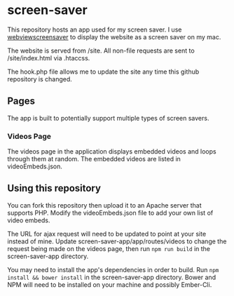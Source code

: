 # screen-saver
This repository hosts an app used for my screen saver. I use [webviewscreensaver](https://github.com/liquidx/webviewscreensaver) to display the website as a screen saver on my mac.

The website is served from /site. All non-file requests are sent to /site/index.html via .htaccss.

The hook.php file allows me to update the site any time this github repository is changed.

## Pages
The app is built to potentially support multiple types of screen savers.

### Videos Page
The videos page in the application displays embedded videos and loops through them at random. The embedded videos are listed in videoEmbeds.json.

## Using this repository
You can fork this repository then upload it to an Apache server that supports PHP. Modify the videoEmbeds.json file to add your own list of video embeds.

The URL for ajax request will need to be updated to point at your site instead of mine. Update screen-saver-app/app/routes/videos to change the request being made on the videos page, then run `npm run build` in the screen-saver-app directory.

You may need to install the app's dependencies in order to build. Run `npm install && bower install` in the screen-saver-app directory. Bower and NPM will need to be installed on your machine and possibly Ember-Cli.
